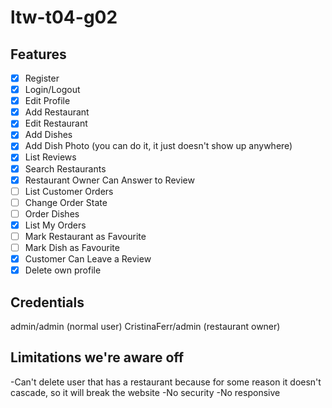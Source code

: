 # ltw-t04-g02

## Features

- [x] Register
- [x] Login/Logout
- [x] Edit Profile
- [x] Add Restaurant
- [x] Edit Restaurant
- [x] Add Dishes
- [x] Add Dish Photo (you can do it, it just doesn't show up anywhere)
- [x] List Reviews
- [x] Search Restaurants
- [x] Restaurant Owner Can Answer to Review
- [ ] List Customer Orders
- [ ] Change Order State
- [ ] Order Dishes
- [x] List My Orders
- [ ] Mark Restaurant as Favourite
- [ ] Mark Dish as Favourite
- [x] Customer Can Leave a Review
- [x] Delete own profile 

## Credentials
admin/admin (normal user)
CristinaFerr/admin (restaurant owner)

## Limitations we're aware off
-Can't delete user that has a restaurant because for some reason it doesn't cascade, so it will break the website
-No security
-No responsive
